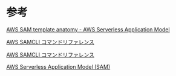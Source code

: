 # 参考

[AWS SAM template anatomy - AWS Serverless Application Model](https://docs.aws.amazon.com/serverless-application-model/latest/developerguide/sam-specification-template-anatomy.html)

[AWS SAMCLI コマンドリファレンス](https://docs.aws.amazon.com/ja_jp/serverless-application-model/latest/developerguide/serverless-sam-cli-command-reference.html)

[AWS SAMCLI コマンドリファレンス](https://docs.aws.amazon.com/ja_jp/serverless-application-model/latest/developerguide/serverless-sam-cli-command-reference.html)

[AWS Serverless Application Model (SAM)](https://github.com/aws/serverless-application-model/blob/master/versions/2016-10-31.md)